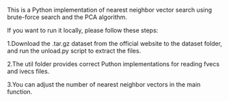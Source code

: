 This is a Python implementation of nearest neighbor vector search using brute-force search and the PCA algorithm. 

If you want to run it locally, please follow these steps:

1.Download the .tar.gz dataset from the official website to the dataset folder, and run the unload.py script to extract the files.

2.The util folder provides correct Puthon implementations for reading fvecs and ivecs files.

3.You can adjust the number of nearest neighbor vectors in the main function.
